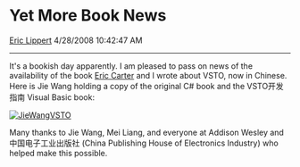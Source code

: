# Yet More Book News

[Eric Lippert](https://social.msdn.microsoft.com/profile/Eric%20Lippert) 4/28/2008 10:42:47 AM

-----

It's a bookish day apparently. I am pleased to pass on news of the availability of the book [Eric Carter](http://blogs.msdn.com/eric_carter/) and I wrote about VSTO, now in Chinese. Here is Jie Wang holding a copy of the original C\# book and the VSTO开发指南 Visual Basic book:

[![JieWangVSTO](https://msdnshared.blob.core.windows.net/media/TNBlogsFS/BlogFileStorage/blogs_msdn/ericlippert/WindowsLiveWriter/YetMoreBookNews_6CDD/JieWangVSTO_thumb.jpg)](https://msdnshared.blob.core.windows.net/media/TNBlogsFS/BlogFileStorage/blogs_msdn/ericlippert/WindowsLiveWriter/YetMoreBookNews_6CDD/JieWangVSTO_2.jpg)

Many thanks to Jie Wang, Mei Liang, and everyone at Addison Wesley and 中国电子工业出版社 (China Publishing House of Electronics Industry) who helped make this possible.


